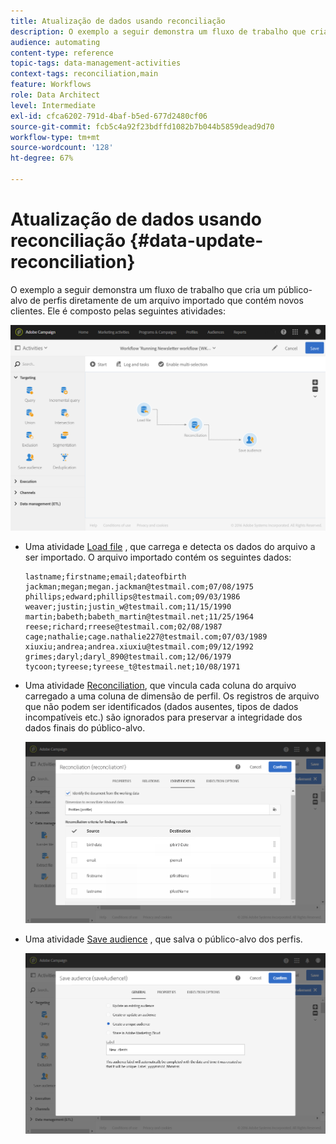 ```yaml
---
title: Atualização de dados usando reconciliação
description: O exemplo a seguir demonstra um fluxo de trabalho que cria um público-alvo de perfis diretamente de um arquivo importado que contém novos clientes.
audience: automating
content-type: reference
topic-tags: data-management-activities
context-tags: reconciliation,main
feature: Workflows
role: Data Architect
level: Intermediate
exl-id: cfca6202-791d-4baf-b5ed-677d2480cf06
source-git-commit: fcb5c4a92f23bdffd1082b7b044b5859dead9d70
workflow-type: tm+mt
source-wordcount: '128'
ht-degree: 67%

---
```


# Atualização de dados usando reconciliação {#data-update-reconciliation}

O exemplo a seguir demonstra um fluxo de trabalho que cria um público-alvo de perfis diretamente de um arquivo importado que contém novos clientes. Ele é composto pelas seguintes atividades:

![](assets/identification_example2.png)

* Uma atividade [Load file](../../automating/using/load-file.md) , que carrega e detecta os dados do arquivo a ser importado. O arquivo importado contém os seguintes dados:

   ```
   lastname;firstname;email;dateofbirth
   jackman;megan;megan.jackman@testmail.com;07/08/1975
   phillips;edward;phillips@testmail.com;09/03/1986
   weaver;justin;justin_w@testmail.com;11/15/1990
   martin;babeth;babeth_martin@testmail.net;11/25/1964
   reese;richard;rreese@testmail.com;02/08/1987
   cage;nathalie;cage.nathalie227@testmail.com;07/03/1989
   xiuxiu;andrea;andrea.xiuxiu@testmail.com;09/12/1992
   grimes;daryl;daryl_890@testmail.com;12/06/1979
   tycoon;tyreese;tyreese_t@testmail.net;10/08/1971
   ```

* Uma atividade [Reconciliation](../../automating/using/reconciliation.md), que vincula cada coluna do arquivo carregado a uma coluna de dimensão de perfil. Os registros de arquivo que não podem ser identificados (dados ausentes, tipos de dados incompatíveis etc.) são ignorados para preservar a integridade dos dados finais do público-alvo.

   ![](assets/identification_example1.png)

* Uma atividade [Save audience](../../automating/using/save-audience.md) , que salva o público-alvo dos perfis.

   ![](assets/identification_example3.png)
